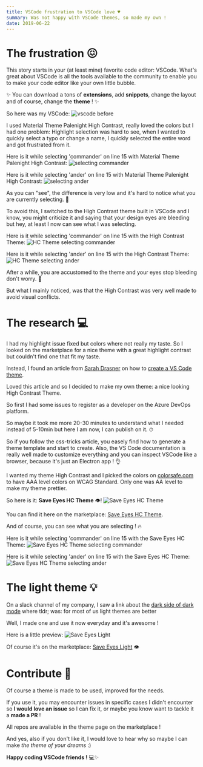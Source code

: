 ```yaml
---
title: VSCode frustration to VSCode love ♥
summary: Was not happy with VSCode themes, so made my own !
date: 2019-06-22
---
```


# The frustration 😖

This story starts in your (at least mine) favorite code editor: VSCode.
What's great about VSCode is all the tools available to the community to enable you to make your code editor like your own little bubble.

✨ You can download a tons of **extensions**, add **snippets**, change the layout and of course, change the **theme** ! ✨

So here was my VSCode:
![vscode before](/posts/vscode-frustration/um2y9r4qyg2rgo0r7bqc.png)

I used Material Theme Palenight High Contrast, really loved the colors but I had one problem:
Highlight selection was hard to see, when I wanted to quickly select a typo or change a name, I quickly selected the entire word and got frustrated from it.

Here is it while selecting 'commander' on line 15 with Material Theme Palenight High Contrast:
![selecting commander](/posts/vscode-frustration/highlight-before.png)

Here is it while selecting 'ander' on line 15 with Material Theme Palenight High Contrast:
![selecting ander](/posts/vscode-frustration/highlight-before-ander.png)


As you can "see", the difference is very low and it's hard to notice what you are currently selecting. 🧐

To avoid this, I switched to the High Contrast theme built in VSCode and I know, you might criticize it and saying that your design eyes are bleeding but hey, at least I now can see what I was selecting.

Here is it while selecting 'commander' on line 15 with the High Contrast Theme:
![HC Theme selecting commander](/posts/vscode-frustration/hc-commander.png)

Here is it while selecting 'ander' on line 15 with the High Contrast Theme:
![HC Theme selecting ander](/posts/vscode-frustration/hc-ander.png)

After a while, you are accustomed to the theme and your eyes stop bleeding don't worry. 🤩

But what I mainly noticed, was that the High Contrast was very well made to avoid visual conflicts.

# The research 💻

I had my highlight issue fixed but colors where not really my taste. So I looked on the marketplace for a nice theme with a great highlight contrast but couldn't find one that fit my taste.

Instead, I found an article from [Sarah Drasner](https://twitter.com/sarah_edo) on how to [create a VS Code theme](https://css-tricks.com/creating-a-vs-code-theme/).

Loved this article and so I decided to make my own theme: a nice looking High Contrast Theme.

So first I had some issues to register as a developer on the Azure DevOps platform.

So maybe it took me more 20-30 minutes to understand what I needed instead of 5-10min but here I am now, I can publish on it. ⏱

So if you follow the css-tricks article, you easely find how to generate a theme template and start to create.
Also, the VS Code documentation is really well made to customize everything and you can inspect VSCode like a browser, because it's just an Electron app ! 👌

I wanted my theme High Contrast and I picked the colors on [colorsafe.com](http://colorsafe.co/) to have AAA level colors on WCAG Standard. Only one was AA level to make my theme prettier.

So here is it: **Save Eyes HC Theme**  👁!
![Save Eyes HC Theme](/posts/vscode-frustration/save-eyes-theme.png)

You can find it here on the marketplace: [Save Eyes HC Theme](https://marketplace.visualstudio.com/items?itemName=alexlab.save-eyes-hc).

And of course, you can see what you are selecting ! 🔥

Here is it while selecting 'commander' on line 15 with the Save Eyes HC Theme:
![Save Eyes HC Theme selecting commander](/posts/vscode-frustration/save-eyes-commander.png)

Here is it while selecting 'ander' on line 15 with the Save Eyes HC Theme:
![Save Eyes HC Theme selecting ander](/posts/vscode-frustration/save-eyes-ander.png)

# The light theme 💡

On a slack channel of my company, I saw a link about the [dark side of dark mode](https://tidbits.com/2019/05/31/the-dark-side-of-dark-mode/) where tldr; was: for most of us light themes are better

Well, I made one and use it now everyday and it's awesome !

Here is a little preview:
![Save Eyes Light](/posts/vscode-frustration/save-eyes-light.png)

Of course it's on the marketplace: [Save Eyes Light](https://marketplace.visualstudio.com/items?itemName=alexlab.save-eyes-light)  👁

# Contribute 💪

Of course a theme is made to be used, improved for the needs.

If you use it, you may encounter issues in specific cases I didn't encounter so **I would love an issue** so I can fix it, or maybe you know want to tackle it a **made a PR** !

All repos are available in the theme page on the marketplace !

And yes, also if you don't like it, I would love to hear why so maybe I can make *the theme of your dreams* :)

**Happy coding VSCode friends !** 💻✨
